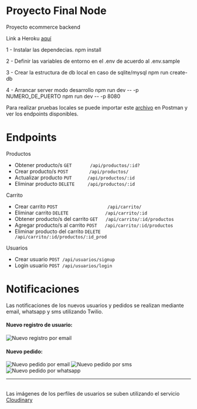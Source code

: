 # Proyecto Final Node

Proyecto ecommerce backend

Link a Heroku [aquí](https://coderhouse-node-final.herokuapp.com)

1 - Instalar las dependecias.
npm install

2 - Definir las variables de entorno en el .env de acuerdo al .env.sample

3 - Crear la estructura de db local en caso de sqlite/mysql
npm run create-db

4 - Arrancar server modo desarrollo
npm run dev -- -p NUMERO_DE_PUERTO
npm run dev -- -p 8080

Para realizar pruebas locales se puede importar este [archivo](./postman_collection.json)  en Postman y ver los endpoints disponibles.

# Endpoints

Productos

- Obtener producto/s `GET       /api/productos/:id?` 
- Crear producto/s `POST        /api/productos/`
- Actualizar producto `PUT      /api/productos/:id`
- Eliminar producto `DELETE     /api/productos/:id`

Carrito

- Crear carrito `POST                   /api/carrito/`
- Eliminar carrito `DELETE              /api/carrito/:id`
- Obtener producto/s del carrito `GET   /api/carrito/:id/productos` 
- Agregar producto/s al carrito `POST   /api/carrito/:id/productos` 
- Eliminar producto del carrito `DELETE /api/carrito/:id/productos/:id_prod` 

Usuarios

- Crear usuario `POST /api/usuarios/signup`
- Login usuario `POST /api/usuarios/login`


# Notificaciones

Las notificaciones de los nuevos usuarios y pedidos se realizan mediante email, whatsapp y sms utilizando Twilio.

#### Nuevo registro de usuario:

![Nuevo registro por email](./docs/email_notification.png "Notificación Nuevo registro")

#### Nuevo pedido:

![Nuevo pedido por email](./docs/email_order_notification.png "Notificación Nuevo pedido por email")
![Nuevo pedido por sms](./docs/sms_notification.png "Notificación Nuevo pedido por sms")
![Nuevo pedido por whatsapp](./docs/wa_notification.png "Notificación Nuevo pedido por whatsapp")

---
\
Las imágenes de los perfiles de usuarios se suben utilizando el servicio [Cloudinary](https://cloudinary.com)